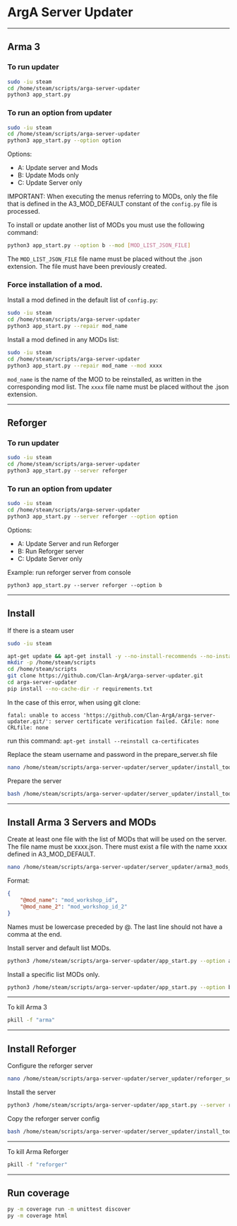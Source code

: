# ArgA Server Updater

----
## Arma 3
### To run updater
```bash
sudo -iu steam
cd /home/steam/scripts/arga-server-updater
python3 app_start.py
```

### To run an option from updater
```bash
sudo -iu steam
cd /home/steam/scripts/arga-server-updater
python3 app_start.py --option option
```
Options:
- A: Update server and Mods
- B: Update Mods only
- C: Update Server only

IMPORTANT: When executing the menus referring to MODs, 
only the file that is defined in the A3_MOD_DEFAULT constant of the `config.py` file is processed.

To install or update another list of MODs you must use the following command:
```bash
python3 app_start.py --option b --mod [MOD_LIST_JSON_FILE]
```

The `MOD_LIST_JSON_FILE` file name must be placed without the .json extension. 
The file must have been previously created.

### Force installation of a mod.

Install a mod defined in the default list of `config.py`:
```bash
sudo -iu steam
cd /home/steam/scripts/arga-server-updater
python3 app_start.py --repair mod_name
```

Install a mod defined in any MODs list:
```bash
sudo -iu steam
cd /home/steam/scripts/arga-server-updater
python3 app_start.py --repair mod_name --mod xxxx
```
`mod_name` is the name of the MOD to be reinstalled, as written in the corresponding mod list.
The `xxxx` file name must be placed without the .json extension.

----
## Reforger
### To run updater
```bash
sudo -iu steam
cd /home/steam/scripts/arga-server-updater
python3 app_start.py --server reforger
```

### To run an option from updater
```bash
sudo -iu steam
cd /home/steam/scripts/arga-server-updater
python3 app_start.py --server reforger --option option
```
Options:
- A: Update Server and run Reforger
- B: Run Reforger server
- C: Update Server only

Example: run reforger server from console
```text
python3 app_start.py --server reforger --option b
```

----
## Install
If there is a steam user
```bash
sudo -iu steam
```
```bash
apt-get update && apt-get install -y --no-install-recommends --no-install-suggests git nano python3 pip
mkdir -p /home/steam/scripts
cd /home/steam/scripts
git clone https://github.com/Clan-ArgA/arga-server-updater.git
cd arga-server-updater
pip install --no-cache-dir -r requirements.txt
```

In the case of this error, when using git clone:
```text
fatal: unable to access 'https://github.com/Clan-ArgA/arga-server-updater.git/': server certificate verification failed. CAfile: none CRLfile: none
```
run this command: `apt-get install --reinstall ca-certificates`

Replace the steam username and password in the prepare_server.sh file
```bash
nano /home/steam/scripts/arga-server-updater/server_updater/install_tools/prepare_server.sh
```

Prepare the server
```bash
bash /home/steam/scripts/arga-server-updater/server_updater/install_tools/prepare_server.sh
```

----
## Install Arma 3 Servers and MODs
Create at least one file with the list of MODs that will be used on the server. 
The file name must be xxxx.json. There must exist a file with the name xxxx defined in A3_MOD_DEFAULT.
```bash
nano /home/steam/scripts/arga-server-updater/server_updater/arma3_mods_list/xxxx.json
```
Format:
```json
{
    "@mod_name": "mod_workshop_id",
    "@mod_name_2": "mod_workshop_id_2"
}
```
Names must be lowercase preceded by @.
The last line should not have a comma at the end.


Install server and default list MODs.
```bash
python3 /home/steam/scripts/arga-server-updater/app_start.py --option a
```

Install a specific list MODs only.
```bash
python3 /home/steam/scripts/arga-server-updater/app_start.py --option b --mods xxxx
```

----
To kill Arma 3
```bash
pkill -f "arma"
```

----
## Install Reforger
Configure the reforger server
```bash
nano /home/steam/scripts/arga-server-updater/server_updater/reforger_server_config.json
```

Install the server
```bash
python3 /home/steam/scripts/arga-server-updater/app_start.py --server reforger --option c
```

Copy the reforger server config
```bash
bash /home/steam/scripts/arga-server-updater/server_updater/install_tools/copy_reforger_config.sh
```

----
To kill Arma Reforger
```bash
pkill -f "reforger"
```

----
## Run coverage

```bash
py -m coverage run -m unittest discover
py -m coverage html
```
